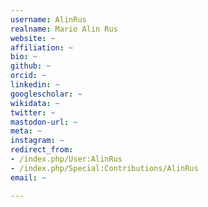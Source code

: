 ```yaml
---
username: AlinRus
realname: Mario Alin Rus
website: ~
affiliation: ~
bio: ~
github: ~
orcid: ~
linkedin: ~
googlescholar: ~
wikidata: ~
twitter: ~
mastodon-url: ~
meta: ~
instagram: ~
redirect_from:
- /index.php/User:AlinRus
- /index.php/Special:Contributions/AlinRus
email: ~

---
```

